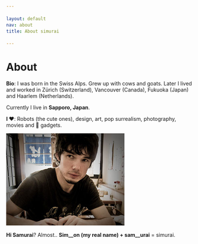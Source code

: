 ```yaml
---

layout: default
nav: about
title: About simurai

---
```


# About

__Bio__: I was born in the Swiss Alps. Grew up with cows and goats. Later I lived and worked in Zürich (Switzerland), Vancouver (Canada), Fukuoka (Japan) and Haarlem (Netherlands).


Currently I live in __Sapporo, Japan__.

__I ♥__: Robots (the cute ones), design, art, pop surrealism, photography, movies and  gadgets.

![simurai about](/img/simurai-about.jpg)

__Hi Samurai__? Almost.. __Sim__on (my real name) + sam__urai__ = simurai.
